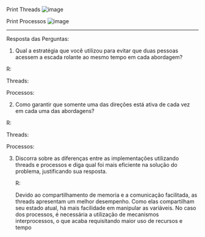 Print Threads
![image](https://github.com/luiz-pulga/laboratorio-so/assets/162224053/15a6f57d-19a9-4d7f-8bdf-7241f7cbf0b3)

Print Processos
![image](https://github.com/luiz-pulga/laboratorio-so/assets/162224053/82abe861-9593-4cb2-be6b-b15f8f043cef)

---------------------------------------------------------------------------------------------------------------------------------------------------------------------------------------------------------------------------

  Resposta das Perguntas:

1. Qual a estratégia que você utilizou para evitar que duas pessoas acessem a escada rolante ao mesmo tempo em cada abordagem?

R:

Threads:

Processos:

2. Como garantir que somente uma das direções está ativa de cada vez em cada uma das abordagens?

R:

Threads:

Processos:

3. Discorra sobre as diferenças entre as implementações utilizando threads e processos e diga qual foi mais eficiente na solução do problema, justificando sua resposta.

    R:

   Devido ao compartilhamento de memoria e a comunicação facilitada, as threads apresentam um melhor desempenho. Como elas compartilham seu estado atual, há mais facilidade em manipular as variáveis. No caso dos processos, é necessária a utilização de mecanismos interprocessos, o que acaba requisitando maior uso de recursos e tempo
